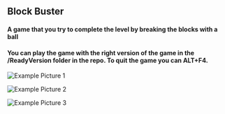 ## Block Buster

####  A game that you try to complete the level by breaking the blocks with a ball

#### You can play the game with the right version of the game in the /ReadyVersion folder in the repo. To quit the game you can ALT+F4.

![Example Picture 1](https://user-images.githubusercontent.com/77335427/197759147-58430706-78c9-43c8-9992-70a4e9d6bc50.png)

![Example Picture 2](https://user-images.githubusercontent.com/77335427/197759182-5f733f01-c7a0-4e1b-9e5a-ed60cdd8a6c3.png)

![Example Picture 3](https://user-images.githubusercontent.com/77335427/197759193-1fca5db4-e0b5-49c8-a640-f0b158893e6b.png)
